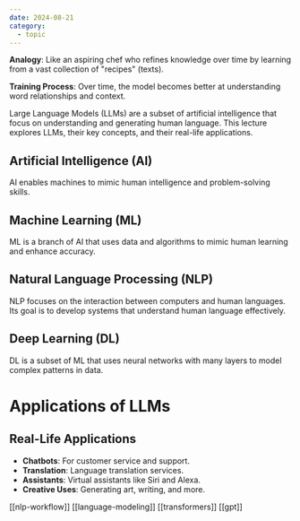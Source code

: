 ```yaml
---
date: 2024-08-21
category:
  - topic
---
```

**Analogy**: Like an aspiring chef who refines knowledge over time by learning from a vast collection of "recipes" (texts). 

**Training Process**: Over time, the model becomes better at understanding word relationships and context.

Large Language Models (LLMs) are a subset of artificial intelligence that focus on understanding and generating human language. This lecture explores LLMs, their key concepts, and their real-life applications.

## Artificial Intelligence (AI) 
AI enables machines to mimic human intelligence and problem-solving skills. 
## Machine Learning (ML) 
ML is a branch of AI that uses data and algorithms to mimic human learning and enhance accuracy. 
## Natural Language Processing (NLP) 
NLP focuses on the interaction between computers and human languages. Its goal is to develop systems that understand human language effectively. 
## Deep Learning (DL) 
DL is a subset of ML that uses neural networks with many layers to model complex patterns in data.
# Applications of LLMs

## Real-Life Applications
- **Chatbots**: For customer service and support.
- **Translation**: Language translation services.
- **Assistants**: Virtual assistants like Siri and Alexa.
- **Creative Uses**: Generating art, writing, and more.

[[nlp-workflow]] 
[[language-modeling]] 
[[transformers]] 
[[gpt]]